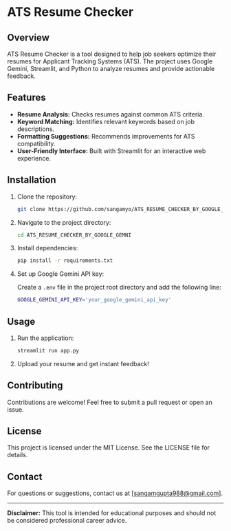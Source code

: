 # ATS Resume Checker

## Overview

ATS Resume Checker is a tool designed to help job seekers optimize their resumes for Applicant Tracking Systems (ATS). The project uses Google Gemini, Streamlit, and Python to analyze resumes and provide actionable feedback.

## Features

- **Resume Analysis:** Checks resumes against common ATS criteria.
- **Keyword Matching:** Identifies relevant keywords based on job descriptions.
- **Formatting Suggestions:** Recommends improvements for ATS compatibility.
- **User-Friendly Interface:** Built with Streamlit for an interactive web experience.

## Installation

1. Clone the repository:

   ```bash
   git clone https://github.com/sangamyo/ATS_RESUME_CHECKER_BY_GOOGLE_GEMNI/new/main?filename=README.md
   ```

2. Navigate to the project directory:

   ```bash
   cd ATS_RESUME_CHECKER_BY_GOOGLE_GEMNI
   ```

3. Install dependencies:

   ```bash
   pip install -r requirements.txt
   ```

4. Set up Google Gemini API key:

   Create a `.env` file in the project root directory and add the following line:

   ```bash
   GOOGLE_GEMINI_API_KEY='your_google_gemini_api_key'
   ```

## Usage

1. Run the application:
   ```bash
   streamlit run app.py
   ```
2. Upload your resume and get instant feedback!

## Contributing

Contributions are welcome! Feel free to submit a pull request or open an issue.

## License

This project is licensed under the MIT License. See the LICENSE file for details.

## Contact

For questions or suggestions, contact us at [[sangamgupta988@gmail.com](mailto\:sangamgupta988@gmail.com)].

---

**Disclaimer:** This tool is intended for educational purposes and should not be considered professional career advice.


